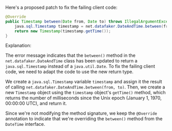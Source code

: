 Here's a proposed patch to fix the failing client code:
```java
@Override
public Timestamp between(Date from, Date to) throws IllegalArgumentException {
    java.sql.Timestamp timestamp = net.datafaker.DateAndTime.between(from, to);
    return new Timestamp(timestamp.getTime());
}
```
Explanation:

The error message indicates that the `between()` method in the `net.datafaker.DateAndTime` class has been updated to return a `java.sql.Timestamp` instead of a `java.util.Date`. To fix the failing client code, we need to adapt the code to use the new return type.

We create a `java.sql.Timestamp` variable `timestamp` and assign it the result of calling `net.datafaker.DateAndTime.between(from, to)`. Then, we create a new `Timestamp` object using the `timestamp` object's `getTime()` method, which returns the number of milliseconds since the Unix epoch (January 1, 1970, 00:00:00 UTC), and return it.

Since we're not modifying the method signature, we keep the `@Override` annotation to indicate that we're overriding the `between()` method from the `DateTime` interface.